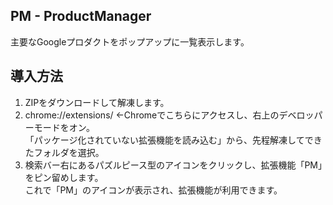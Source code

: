 ## PM - ProductManager
主要なGoogleプロダクトをポップアップに一覧表示します。

## 導入方法
1. ZIPをダウンロードして解凍します。
2. chrome://extensions/ ←Chromeでこちらにアクセスし、右上のデベロッパーモードをオン。  
「パッケージ化されていない拡張機能を読み込む」から、先程解凍してできたフォルダを選択。
3. 検索バー右にあるパズルピース型のアイコンをクリックし、拡張機能「PM」をピン留めします。  
   これで「PM」のアイコンが表示され、拡張機能が利用できます。
